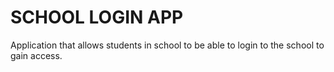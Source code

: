 # SCHOOL LOGIN APP

Application that allows students in school to be able to login to the school to gain access.